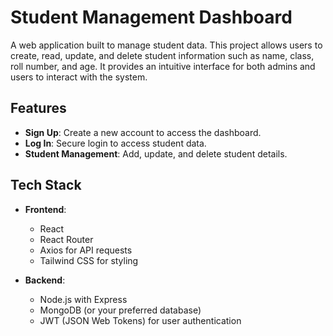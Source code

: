 # Student Management Dashboard

A web application built to manage student data. This project allows users to create, read, update, and delete student information such as name, class, roll number, and age. It provides an intuitive interface for both admins and users to interact with the system.

## Features

- **Sign Up**: Create a new account to access the dashboard.
- **Log In**: Secure login to access student data.
- **Student Management**: Add, update, and delete student details.

## Tech Stack

- **Frontend**:
  - React
  - React Router
  - Axios for API requests
  - Tailwind CSS for styling

- **Backend**:
  - Node.js with Express
  - MongoDB (or your preferred database)
  - JWT (JSON Web Tokens) for user authentication

